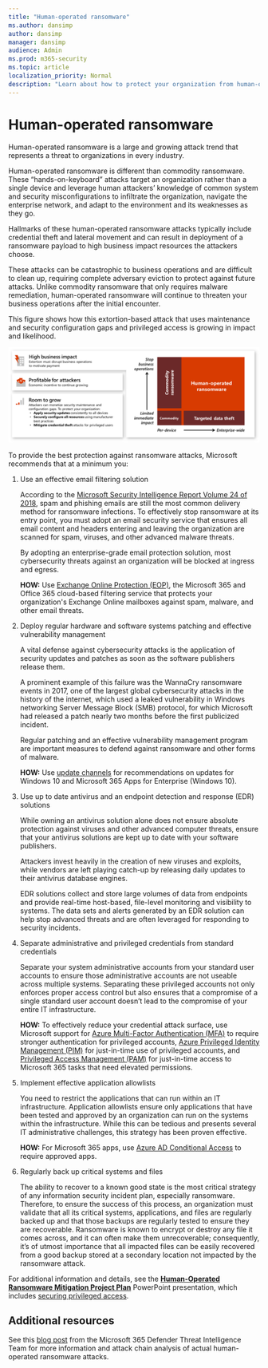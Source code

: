 ```yaml
---
title: "Human-operated ransomware"
ms.author: dansimp
author: dansimp
manager: dansimp
audience: Admin
ms.prod: m365-security
ms.topic: article
localization_priority: Normal
description: "Learn about how to protect your organization from human-operated ransomware."
---
```


# Human-operated ransomware

Human-operated ransomware is a large and growing attack trend that represents a threat to organizations in every industry.

Human-operated ransomware is different than commodity ransomware. These “hands-on-keyboard” attacks target an organization rather than a single device and leverage human attackers’ knowledge of common system and security misconfigurations to infiltrate the organization, navigate the enterprise network, and adapt to the environment and its weaknesses as they go. 

Hallmarks of these human-operated ransomware attacks typically include credential theft and lateral movement and can result in deployment of a ransomware payload to high business impact resources the attackers choose.

These attacks can be catastrophic to business operations and are difficult to clean up, requiring complete adversary eviction to protect against future attacks. Unlike commodity ransomware that only requires malware remediation, human-operated ransomware will continue to threaten your business operations after the initial encounter. 

This figure shows how this extortion-based attack that uses maintenance and security configuration gaps and privileged access is growing in impact and likelihood.

![The impact and likelihood that human-operated ransomeware attacks will continue](media/ransomware-extortion-based-attack.png)

To provide the best protection against ransomware attacks, Microsoft recommends that at a minimum you:

1. Use an effective email filtering solution

   According to the [Microsoft Security Intelligence Report Volume 24 of 2018](https://clouddamcdnprodep.azureedge.net/gdc/gdc09FrGq/original), spam and phishing emails are still the most common delivery method for ransomware infections. To effectively stop ransomware at its entry point, you must adopt an email security service that ensures all email content and headers entering and leaving the organization are scanned for spam, viruses, and other advanced malware threats. 

   By adopting an enterprise-grade email protection solution, most cybersecurity threats against an organization will be blocked at ingress and egress.

   **HOW:** Use [Exchange Online Protection (EOP)](/microsoft-365/security/office-365-security/exchange-online-protection-overview), the Microsoft 365 and Office 365 cloud-based filtering service that protects your organization's Exchange Online mailboxes against spam, malware, and other email threats. 

2. Deploy regular hardware and software systems patching and effective vulnerability management

   A vital defense against cybersecurity attacks is the application of security updates and patches as soon as the software publishers release them. 

   A prominent example of this failure was the WannaCry ransomware events in 2017, one of the largest global cybersecurity attacks in the history of the internet, which used a leaked vulnerability in Windows networking Server Message Block (SMB) protocol, for which Microsoft had released a patch nearly two months before the first publicized incident. 

   Regular patching and an effective vulnerability management program are important measures to defend against ransomware and other forms of malware.

   **HOW:** Use [update channels](/microsoft-365/enterprise/deploy-update-channels-examples) for recommendations on updates for Windows 10 and Microsoft 365 Apps for Enterprise (Windows 10).

3. Use up to date antivirus and an endpoint detection and response (EDR) solutions

   While owning an antivirus solution alone does not ensure absolute protection against viruses and other advanced computer threats, ensure that your antivirus solutions are kept up to date with your software publishers. 

   Attackers invest heavily in the creation of new viruses and exploits, while vendors are left playing catch-up by releasing daily updates to their antivirus database engines. 

   EDR solutions collect and store large volumes of data from endpoints and provide real-time host-based, file-level monitoring and visibility to systems. The data sets and alerts generated by an EDR solution can help stop advanced threats and are often leveraged for responding to security incidents.

4. Separate administrative and privileged credentials from standard credentials

   Separate your system administrative accounts from your standard user accounts to ensure those administrative accounts are not useable across multiple systems. Separating these privileged accounts not only enforces proper access control but also ensures that a compromise of a single standard user account doesn’t lead to the compromise of your entire IT infrastructure. 

   **HOW:** To effectively reduce your credential attack surface, use Microsoft support for [Azure Multi-Factor Authentication (MFA)](/azure/active-directory/authentication/concept-mfa-howitworks) to require stronger authentication for privileged accounts, [Azure Privileged Identity Management (PIM)](/azure/active-directory/privileged-identity-management/) for just-in-time use of privileged accounts, and [Privileged Access Management (PAM)](/microsoft-365/compliance/privileged-access-management-solution-overview) for just-in-time access to Microsoft 365 tasks that need elevated permissions.

5. Implement effective application allowlists

   You need to restrict the applications that can run within an IT infrastructure. Application allowlists ensure only applications that have been tested and approved by an organization can run on the systems within the infrastructure. While this can be tedious and presents several IT administrative challenges, this strategy has been proven effective.

   **HOW:** For Microsoft 365 apps, use [Azure AD Conditional Access](/azure/active-directory/conditional-access/app-based-conditional-access) to require approved apps.

6. Regularly back up critical systems and files

   The ability to recover to a known good state is the most critical strategy of any information security incident plan, especially ransomware. Therefore, to ensure the success of this process, an organization must validate that all its critical systems, applications, and files are regularly backed up and that those backups are regularly tested to ensure they are recoverable. Ransomware is known to encrypt or destroy any file it comes across, and it can often make them unrecoverable; consequently, it’s of utmost importance that all impacted files can be easily recovered from a good backup stored at a secondary location not impacted by the ransomware attack.

For additional information and details, see the **[Human-Operated Ransomware Mitigation Project Plan](https://download.microsoft.com/download/7/5/1/751682ca-5aae-405b-afa0-e4832138e436/RansomwareRecommendations.pptx)** PowerPoint presentation, which includes [securing privileged access](https://aka.ms/spa).


## Additional resources

See this [blog post](https://www.microsoft.com/security/blog/2020/03/05/human-operated-ransomware-attacks-a-preventable-disaster/) from the Microsoft 365 Defender Threat Intelligence Team for more information and attack chain analysis of actual human-operated ransomware attacks.
